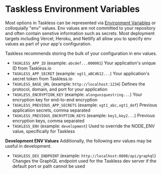 # Taskless Environment Variables

Most options in Taskless can be represented via [Environment Variables](https://en.wikipedia.org/wiki/Environment_variable) or colloquially "env" values. Env values are not committed to your repository and often contain senstive information such as secrets. Most deployment targets including Vercel, Heroku, and Netlify all allow you to specify env values as part of your app's configuration.

Taskless recommends storing the bulk of your configuration in env values.

- `TASKLESS_APP_ID` (example: `abcdef...000001`) Your application's unique ID from Taskless.io
- `TASKLESS_APP_SECRET` (example: `xgt1_aBCd612...`) Your application's secret token from Taskless.io
- `TASKLESS_BASE_URL` (example: `http://localhost:1234`) Defines the protocol, domain, and port for your application
- `TASKLESS_ENCRYPTION_KEY` (example: `alonguniquestring...`) Your encryption key for end-to-end encryption
- `TASKLESS_PREVIOUS_APP_SECRETS` (example: `xgt1_abc,xgt1_def`) Previous application secrets, comma separated
- `TASKLESS_PREVIOUS_ENCRYPTION_KEYS` (example: `key1,key2...`) Previous encryption keys, comma separated
- `TASKLESS_ENV` (example: `development`) Used to override the NODE_ENV value, specifically for Taskless

**Development ENV Values** Additionally, the following env values may be useful in development.

- `TASKLESS_DEV_ENDPOINT` (example: `http://localhost:8080/api/graphql`) Changes the GraphQL endpoint used for the Taskless dev server if the default port or path cannot be used

